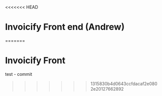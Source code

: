 <<<<<<< HEAD
# Invoicify Front end (Andrew)
=======
# Invoicify Front

test - commit
>>>>>>> 1315830b4d0643ccfdacaf2e0802e20127662892
